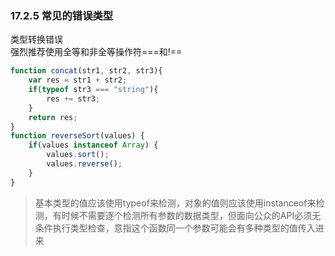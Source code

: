 ### 17.2.5 常见的错误类型
类型转换错误<br>
强烈推荐使用全等和非全等操作符===和!==
```js
function concat(str1, str2, str3){
    var res = str1 + str2;
    if(typeof str3 === "string"){
        res += str3;
    }
    return res;
}
function reverseSort(values) {
    if(values instanceof Array) {
        values.sort();
        values.reverse();
    }
}
```
> 基本类型的值应该使用typeof来检测，对象的值则应该使用instanceof来检测，有时候不需要逐个检测所有参数的数据类型，但面向公众的API必须无条件执行类型检查，意指这个函数同一个参数可能会有多种类型的值传入进来